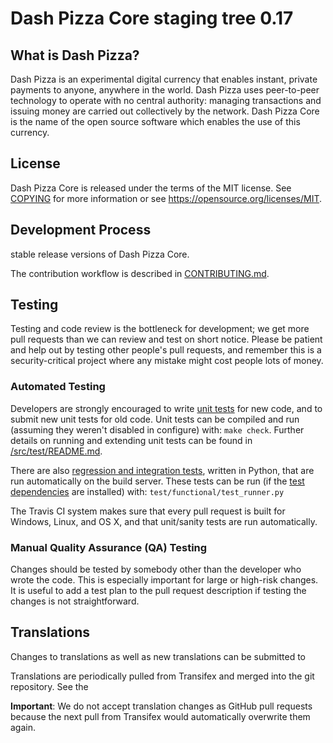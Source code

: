 # Dash Pizza Core staging tree 0.17

## What is Dash Pizza?

Dash Pizza is an experimental digital currency that enables instant, private
payments to anyone, anywhere in the world. Dash Pizza uses peer-to-peer technology
to operate with no central authority: managing transactions and issuing money
are carried out collectively by the network. Dash Pizza Core is the name of the open
source software which enables the use of this currency.

## License

Dash Pizza Core is released under the terms of the MIT license. See [COPYING](COPYING) for more
information or see https://opensource.org/licenses/MIT.

## Development Process

stable release versions of Dash Pizza Core.

The contribution workflow is described in [CONTRIBUTING.md](CONTRIBUTING.md).

## Testing

Testing and code review is the bottleneck for development; we get more pull
requests than we can review and test on short notice. Please be patient and help out by testing
other people's pull requests, and remember this is a security-critical project where any mistake might cost people
lots of money.

### Automated Testing

Developers are strongly encouraged to write [unit tests](src/test/README.md) for new code, and to
submit new unit tests for old code. Unit tests can be compiled and run
(assuming they weren't disabled in configure) with: `make check`. Further details on running
and extending unit tests can be found in [/src/test/README.md](/src/test/README.md).

There are also [regression and integration tests](/test), written
in Python, that are run automatically on the build server.
These tests can be run (if the [test dependencies](/test) are installed) with: `test/functional/test_runner.py`

The Travis CI system makes sure that every pull request is built for Windows, Linux, and OS X, and that unit/sanity tests are run automatically.

### Manual Quality Assurance (QA) Testing

Changes should be tested by somebody other than the developer who wrote the
code. This is especially important for large or high-risk changes. It is useful
to add a test plan to the pull request description if testing the changes is
not straightforward.

## Translations

Changes to translations as well as new translations can be submitted to

Translations are periodically pulled from Transifex and merged into the git repository. See the

**Important**: We do not accept translation changes as GitHub pull requests because the next
pull from Transifex would automatically overwrite them again.

